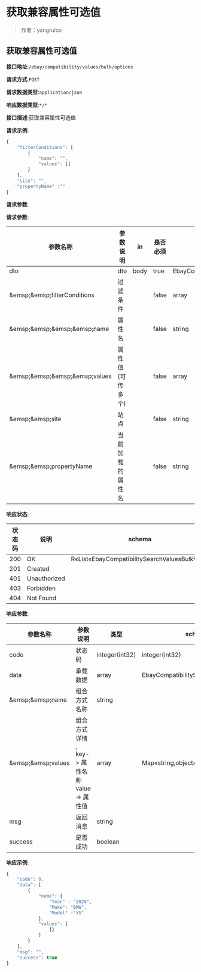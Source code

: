 # 获取兼容属性可选值

> 作者：yangruibo

## 获取兼容属性可选值


**接口地址**:`/ebay/compatibility/values/bulk/options`


**请求方式**:`POST`


**请求数据类型**:`application/json`


**响应数据类型**:`*/*`


**接口描述**:获取兼容属性可选值


**请求示例**:


```javascript
{
	"filterConditions": [
		{
			"name": "",
			"values": []
		}
	],
	"site": "",
	"propertyName" :""
}
```


**请求参数**:


**请求参数**:


| 参数名称 | 参数说明 | in    | 是否必须 | 数据类型 | schema |
| -------- | -------- | ----- | -------- | -------- | ------ |
|dto|dto|body|true|EbayCompatibilitySearchValuesBulkDTO|EbayCompatibilitySearchValuesBulkDTO|
|&amp;emsp;&amp;emsp;filterConditions|过滤条件||false|array|FilterCondition|
|&amp;emsp;&amp;emsp;&amp;emsp;&amp;emsp;name|属性名||false|string||
|&amp;emsp;&amp;emsp;&amp;emsp;&amp;emsp;values|属性值(可传多个)||false|array|string|
|&amp;emsp;&amp;emsp;site|站点||false|string||
|&amp;emsp;&amp;emsp;propertyName|当前加载的属性名||false|string|||


**响应状态**:


| 状态码 | 说明 | schema |
| -------- | -------- | ----- | 
|200|OK|R«List«EbayCompatibilitySearchValuesBulkVO»»|
|201|Created||
|401|Unauthorized||
|403|Forbidden||
|404|Not Found|||


**响应参数**:


| 参数名称 | 参数说明 | 类型 | schema |
| -------- | -------- | ----- |----- | 
|code|状态码|integer(int32)|integer(int32)|
|data|承载数据|array|EbayCompatibilitySearchValuesBulkVO|
|&amp;emsp;&amp;emsp;name|组合方式名称|string||
|&amp;emsp;&amp;emsp;values|组合方式详情 , key-&gt; 属性名称 value -&gt; 属性值|array|Map«string,object»|
|msg|返回消息|string||
|success|是否成功|boolean|||


**响应示例**:
```javascript
{
	"code": 0,
	"data": [
		{
			"name": {
				"Year" : "2020",
				"Make": "BMW",
				"Model" :"X5"
			},
			"values": [
				{}
			]
		}
	],
	"msg": "",
	"success": true
}
```